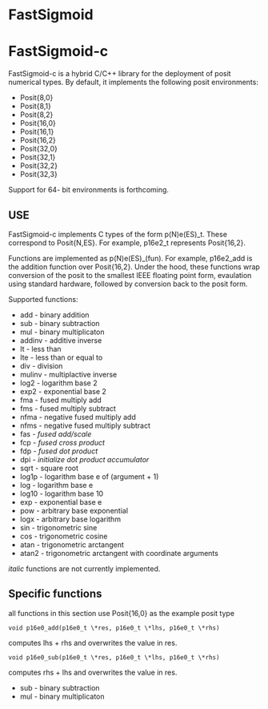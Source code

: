 FastSigmoid
===========

FastSigmoid-c
=============

FastSigmoid-c is a hybrid C/C++ library for the deployment of posit numerical
types.  By default, it implements the following posit environments:

* Posit{8,0}
* Posit{8,1}
* Posit{8,2}
* Posit{16,0}
* Posit{16,1}
* Posit{16,2}
* Posit{32,0}
* Posit{32,1}
* Posit{32,2}
* Posit{32,3}

Support for 64- bit environments is forthcoming.

USE
---

FastSigmoid-c implements C types of the form p(N)e(ES)\_t.  These correspond to
Posit{N,ES}.  For example, p16e2_t represents Posit{16,2}.

Functions are implemented as p(N)e(ES)\_(fun).  For example, p16e2_add is the
addition function over Posit{16,2}.  Under the hood, these functions wrap
conversion of the posit to the smallest IEEE floating point form, evaulation
using standard hardware, followed by conversion back to the posit form.

Supported functions:
* add     - binary addition
* sub     - binary subtraction
* mul     - binary multiplicaton
* addinv  - additive inverse
* lt      - less than
* lte     - less than or equal to
* div     - division
* mulinv  - multiplactive inverse
* log2    - logarithm base 2
* exp2    - exponential base 2
* fma     - fused multiply add
* fms     - fused multiply subtract
* nfma    - negative fused multiply add
* nfms    - negative fused multiply subtract
* fas     - _fused add/scale_
* fcp     - _fused cross product_
* fdp     - _fused dot product_
* dpi     - _initialize dot product accumulator_
* sqrt    - square root
* log1p   - logarithm base e of (argument + 1)
* log     - logarithm base e
* log10   - logarithm base 10
* exp     - exponential base e
* pow     - arbitrary base exponential
* logx    - arbitrary base logarithm
* sin     - trigonometric sine
* cos     - trigonometric cosine
* atan    - trigonometric arctangent
* atan2   - trigonometric arctangent with coordinate arguments

_italic_ functions are not currently implemented.

Specific functions
------------------

all functions in this section use Posit{16,0} as the example posit type


    void p16e0_add(p16e0_t \*res, p16e0_t \*lhs, p16e0_t \*rhs)

computes lhs + rhs and overwrites the value in res.


    void p16e0_sub(p16e0_t \*res, p16e0_t \*lhs, p16e0_t \*rhs)
    
computes rhs + lhs and overwrites the value in res.






* sub     - binary subtraction
* mul     - binary multiplicaton
